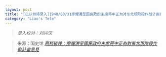 ```yaml
---
layout: post
title: "[已认领待录入]1948/03/31廖耀湘呈国民政府主席蒋中正为对东北现阶段作战计画意见"
category: "Liao's Tele"
---
```


> *录入校对：刘兴汉*

> 来源：国史馆 [*原档链接：廖耀湘呈國民政府主席蔣中正為對東北現階段作戰計畫意見*](https://ahonline.drnh.gov.tw/index.php?act=Display/image/5885981ucS=S=y#3bJ)